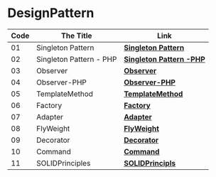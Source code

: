 # DesignPattern


|   Code | The Title | Link  | 
|-----------|-------------------|-------|
|01 | Singleton Pattern | **[Singleton Pattern](https://github.com/WaelAlQawasmi/DesignPattern/tree/main/Signleton)**
|02 | Singleton Pattern - PHP | **[Singleton Pattern -PHP](https://github.com/WaelAlQawasmi/DesignPattern/tree/main/Signleton-PHP)**
03           | Observer          | **[Observer](https://github.com/WaelAlQawasmi/DesignPattern/tree/main/Observer)**
04           | Observer-PHP          | **[Observer-PHP](https://github.com/WaelAlQawasmi/DesignPattern/tree/main/Observer-PHP)**
05          | TemplateMethod           | **[TemplateMethod](https://github.com/WaelAlQawasmi/DesignPattern/tree/main/TemplateMethod)**
06         | Factory           | **[Factory](https://github.com/WaelAlQawasmi/DesignPattern/tree/main/Factory)**
07         | Adapter           | **[Adapter](https://github.com/WaelAlQawasmi/DesignPattern/tree/main/Adapter)**
08          | FlyWeight   | **[FlyWeight](https://github.com/WaelAlQawasmi/DesignPattern/tree/main/FlyWeight)**
09          | Decorator   | **[Decorator](https://github.com/WaelAlQawasmi/DesignPattern/tree/main/Decorator)**
10          | Command   | **[Command](https://github.com/WaelAlQawasmi/DesignPattern/tree/main/Command)**
11          | SOLIDPrinciples   | **[SOLIDPrincipls](https://github.com/WaelAlQawasmi/DesignPattern/tree/main/SOLIDPrinciple)**